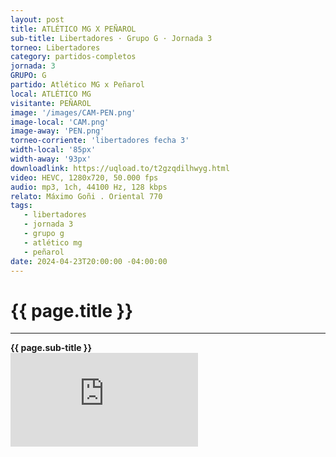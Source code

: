```yaml
---
layout: post
title: ATLÉTICO MG X PEÑAROL
sub-title: Libertadores · Grupo G · Jornada 3
torneo: Libertadores
category: partidos-completos
jornada: 3
GRUPO: G
partido: Atlético MG x Peñarol
local: ATLÉTICO MG
visitante: PEÑAROL
image: '/images/CAM-PEN.png'
image-local: 'CAM.png'
image-away: 'PEN.png'
torneo-corriente: 'libertadores fecha 3'
width-local: '85px'
width-away: '93px'
downloadlink: https://uqload.to/t2gzqdilhwyg.html
video: HEVC, 1280x720, 50.000 fps
audio: mp3, 1ch, 44100 Hz, 128 kbps
relato: Máximo Goñi . Oriental 770
tags:
   - libertadores
   - jornada 3
   - grupo g
   - atlético mg
   - peñarol
date: 2024-04-23T20:00:00 -04:00:00
---
```


<div class="mt-5 mb-4 dyuthi_regular"> 
    <h1 class="text-success kustom_culture"> 
                {{ page.title }} 
    </h1> 
    <hr>
    <strong>{{ page.sub-title }}</strong>
    
</div>
<div class="embed-responsive embed-responsive-16by9"><iframe allow="accelerometer; autoplay; clipboard-write; encrypted-media; gyroscope; picture-in-picture; web-share" allowfullscreen="" data-td-src-property="https://www.youtube.com/embed/UTJTXJcFEQs?feature=oembed" frameborder="0" class="youtube mb-10 w-100 h-100" referrerpolicy="strict-origin-when-cross-origin" src="https://uqload.to/embed-t2gzqdilhwyg.html" title="OBSESIONADOS"></iframe></div>



